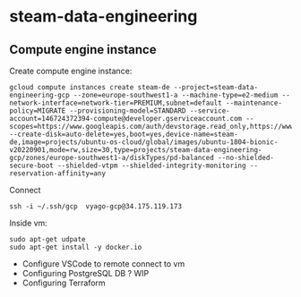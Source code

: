 # steam-data-engineering

## Compute engine instance

Create compute engine instance: 

```{bash}
gcloud compute instances create steam-de --project=steam-data-engineering-gcp --zone=europe-southwest1-a --machine-type=e2-medium --network-interface=network-tier=PREMIUM,subnet=default --maintenance-policy=MIGRATE --provisioning-model=STANDARD --service-account=146724372394-compute@developer.gserviceaccount.com --scopes=https://www.googleapis.com/auth/devstorage.read_only,https://www.googleapis.com/auth/logging.write,https://www.googleapis.com/auth/monitoring.write,https://www.googleapis.com/auth/servicecontrol,https://www.googleapis.com/auth/service.management.readonly,https://www.googleapis.com/auth/trace.append --create-disk=auto-delete=yes,boot=yes,device-name=steam-de,image=projects/ubuntu-os-cloud/global/images/ubuntu-1804-bionic-v20220901,mode=rw,size=30,type=projects/steam-data-engineering-gcp/zones/europe-southwest1-a/diskTypes/pd-balanced --no-shielded-secure-boot --shielded-vtpm --shielded-integrity-monitoring --reservation-affinity=any
```
Connect

```{bash}
ssh -i ~/.ssh/gcp  vyago-gcp@34.175.119.173
```

Inside vm:
```{bash}
sudo apt-get udpate
sudo apt-get install -y docker.io
```

- Configure VSCode to remote connect to vm
- Configuring PostgreSQL DB ?  WIP
- Configuring Terraform
